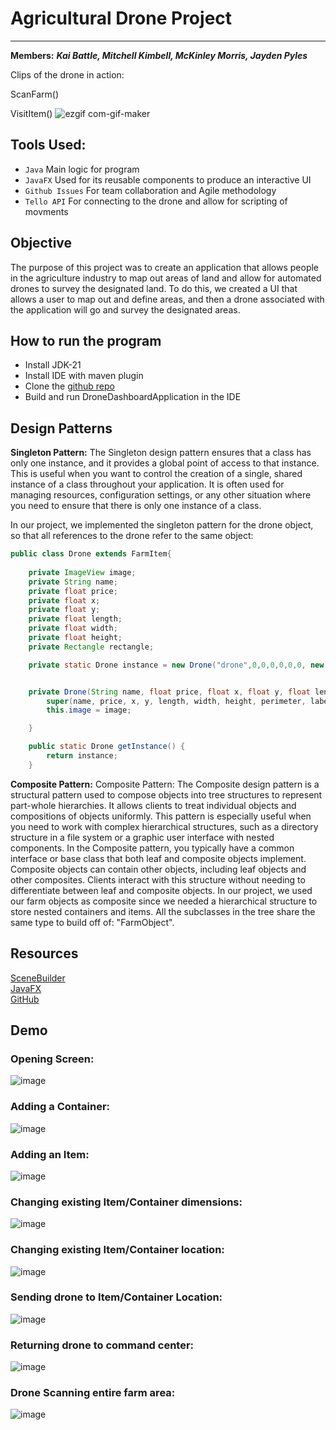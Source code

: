 # Agricultural Drone Project

___
**Members:** ___Kai Battle, Mitchell Kimbell, McKinley Morris, Jayden Pyles___

Clips of the drone in action:

ScanFarm()


VisitItem()
![ezgif com-gif-maker](https://github.com/mfkimbell/agricultural-monitoring-drone/assets/107063397/f5af4f40-b4ac-4896-a5f0-09fcab2caf48)



## Tools Used:
* `Java` Main logic for program
* `JavaFX` Used for its reusable components to produce an interactive UI
* `Github Issues` For team collaboration and Agile methodology
* `Tello API` For connecting to the drone and allow for scripting of movments

## Objective
The purpose of this project was to create an application that allows people in the agriculture industry to map out areas of land and allow for automated drones to survey the designated land. To do this, we created a UI that allows a user to map out and define areas, and then a drone associated with the application will go and survey the designated areas. 

## How to run the program
* Install JDK-21
* Install IDE with maven plugin
* Clone the [github repo](https://github.com/mfkimbell/agricultural-monitoring-drone)
* Build and run DroneDashboardApplication in the IDE

## Design Patterns
**Singleton Pattern:**
The Singleton design pattern ensures that a class has only one instance, and it provides a global point of access to that instance. This is useful when you want to control the creation of a single, shared instance of a class throughout your application. It is often used for managing resources, configuration settings, or any other situation where you need to ensure that there is only one instance of a class.

In our project, we implemented the singleton pattern for the drone object, so that all references to the drone refer to the same object:
``` java
public class Drone extends FarmItem{
    
    private ImageView image;
    private String name;
    private float price;
    private float x;
    private float y;
    private float length;
    private float width;
    private float height;
    private Rectangle rectangle;

    private static Drone instance = new Drone("drone",0,0,0,0,0,0, new Rectangle(), new Text(), new ImageView());


    private Drone(String name, float price, float x, float y, float length, float width, float height, Rectangle perimeter, Text label, ImageView image) {
        super(name, price, x, y, length, width, height, perimeter, label);
        this.image = image;

    }

    public static Drone getInstance() {
        return instance;
    }
```

**Composite Pattern:**
Composite Pattern:
The Composite design pattern is a structural pattern used to compose objects into tree structures to represent part-whole hierarchies. It allows clients to treat individual objects and compositions of objects uniformly. This pattern is especially useful when you need to work with complex hierarchical structures, such as a directory structure in a file system or a graphic user interface with nested components.
In the Composite pattern, you typically have a common interface or base class that both leaf and composite objects implement. Composite objects can contain other objects, including leaf objects and other composites. Clients interact with this structure without needing to differentiate between leaf and composite objects. In our project, we used our farm objects as composite since we needed a hierarchical structure to store nested containers and items. All the subclasses in the tree share the same type to build off of: "FarmObject".



## Resources
[SceneBuilder](https://gluonhq.com/products/scene-builder/)\
[JavaFX](https://openjfx.io/)\
[GitHub](https://github.com/mfkimbell/agricultural-monitoring-drone)

## Demo

### Opening Screen:

![image](https://github.com/mfkimbell/agricultural-monitoring-drone/assets/107063397/fdb174ad-2cfc-4c0f-ad7c-7630f94981b4)

### Adding a Container: 
![image](https://github.com/mfkimbell/agricultural-monitoring-drone/assets/107063397/9cf5f573-bd1f-4894-b04d-af78786af309)

### Adding an Item:
![image](https://github.com/mfkimbell/agricultural-monitoring-drone/assets/107063397/1fb47636-8e1f-47e4-8cf7-aa4ecb43361c)


### Changing existing Item/Container dimensions:
![image](https://github.com/mfkimbell/agricultural-monitoring-drone/assets/107063397/391a25c1-d21e-4f7f-9336-92352f2bd188)


### Changing existing Item/Container location:
![image](https://github.com/mfkimbell/agricultural-monitoring-drone/assets/107063397/73040a3a-1e16-41d0-8e9a-cd9bc13af250)


### Sending drone to Item/Container Location:
![image](https://github.com/mfkimbell/agricultural-monitoring-drone/assets/107063397/3e8e94f8-5cec-402e-97ed-3a3781ab1629)

### Returning drone to command center:
![image](https://github.com/mfkimbell/agricultural-monitoring-drone/assets/107063397/8461f35c-ac57-4275-8011-69bcade48871)

### Drone Scanning entire farm area:
![image](https://github.com/mfkimbell/agricultural-monitoring-drone/assets/107063397/afaf80d4-6260-47f4-a63f-ddaaa0e062ca)






